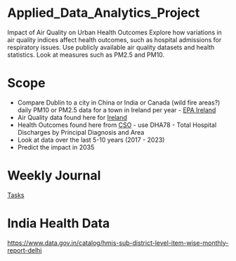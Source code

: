 # Applied_Data_Analytics_Project
Impact of Air Quality on Urban Health Outcomes Explore how variations in air quality indices affect health outcomes, such as hospital admissions for respiratory issues. Use publicly available air quality datasets and health statistics. Look at measures such as PM2.5 and PM10.

# Scope
* Compare Dublin to a city in China or India or Canada (wild fire areas?)
daily PM10 or PM2.5 data for a town in Ireland per year - [EPA Ireland](https://eparesearch.epa.ie/safer/dataAndResources/mostPopularResources.jsp?type=download)
* Air Quality data found here for [Ireland](https://airquality.ie/readings)
* Health Outcomes found here from [CSO](https://data.cso.ie/) - use DHA78 - Total Hospital Discharges by Principal Diagnosis and Area
* Look at data over the last 5-10 years (2017 - 2023)
* Predict the impact in 2035
# Weekly Journal
[Tasks](https://studentdkit-my.sharepoint.com/:x:/r/personal/mullaneyh_dkit_ie/_layouts/15/Doc.aspx?sourcedoc=%7BCEE35F03-E29F-49CE-80E3-1F5A28AA4116%7D&file=Leon%20Smyth_Weekly%20Goals.xlsx&action=default&mobileredirect=true)
# India Health Data
https://www.data.gov.in/catalog/hmis-sub-district-level-item-wise-monthly-report-delhi

